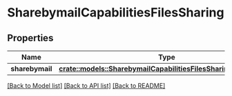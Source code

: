 # SharebymailCapabilitiesFilesSharing

## Properties

Name | Type | Description | Notes
------------ | ------------- | ------------- | -------------
**sharebymail** | [**crate::models::SharebymailCapabilitiesFilesSharingSharebymail**](SharebymailCapabilities_files_sharing_sharebymail.md) |  | 

[[Back to Model list]](../README.md#documentation-for-models) [[Back to API list]](../README.md#documentation-for-api-endpoints) [[Back to README]](../README.md)



